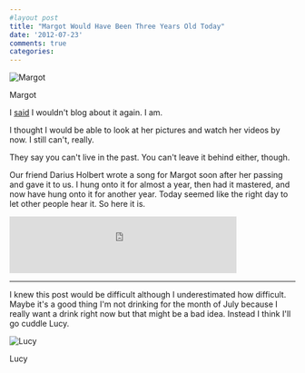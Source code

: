 ```yaml
---
#layout post
title: "Margot Would Have Been Three Years Old Today"
date: '2012-07-23'
comments: true
categories: 
---
```


![Margot](http://farm5.staticflickr.com/4116/4791942665_9b7842ca96_z.jpg "Margot")

Margot

I [said](http://2010.danielsjourney.com/2011/11/29/desire-and-meaning.html "it is time to stop writing publicly about it in such an explicit manner") I wouldn't blog about it again. I am.

I thought I would be able to look at her pictures and watch her videos by now. I still can't, really.

They say you can't live in the past. You can't leave it behind either, though.

Our friend Darius Holbert wrote a song for Margot soon after her passing and gave it to us. I hung onto it for almost a year, then had it mastered, and now have hung onto it for another year. Today seemed like the right day to let other people hear it. So here it is.

<iframe width="400" height="100" style="position: relative; display: block; width: 400px; height: 100px;" src="http://bandcamp.com/EmbeddedPlayer/v=2/track=2670210908/size=venti/bgcol=FFFFFF/linkcol=4285BB/" allowtransparency="true" frameborder="0"><a href="http://themusicgroup.org/track/keeping-this-night-light-on">Keeping This Night Light On by Darius Holbert</a></iframe>

---

I knew this post would be difficult although I underestimated how difficult. Maybe it's a good thing I'm not drinking for the month of July because I really want a drink right now but that might be a bad idea. Instead I think I'll go cuddle Lucy.

![Lucy](http://farm8.staticflickr.com/7122/7590991054_cde1a5c751_z.jpg "Lucy")

Lucy